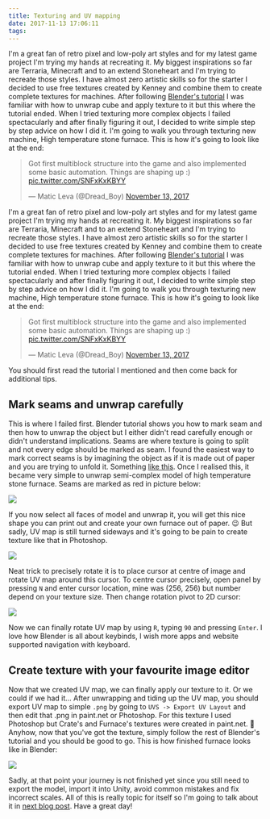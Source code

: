 ```yaml
---
title: Texturing and UV mapping
date: 2017-11-13 17:06:11
tags:
---
```


I'm a great fan of retro pixel and low-poly art styles and for my latest game project I'm trying my hands at recreating it. My biggest inspirations so far are Terraria, Minecraft and to an extend Stoneheart and I'm trying to recreate those styles. I have almost zero artistic skills so for the starter I decided to use free textures created by Kenney and combine them to create complete textures for machines. After following [Blender's tutorial](https://en.wikibooks.org/wiki/Blender_3D:_Noob_to_Pro/UV_Map_Basics) I was familiar with how to unwrap cube and apply texture to it but this where the tutorial ended. When I tried texturing more complex objects I failed spectacularly and after finally figuring it out, I decided to write simple step by step advice on how I did it. I'm going to walk you through texturing new machine, High temperature stone furnace. This is how it's going to look like at the end: 

<blockquote class="twitter-tweet" data-lang="en"><p lang="en" dir="ltr">Got first multiblock structure into the game and also implemented some basic automation. Things are shaping up :) <a href="https://t.co/SNFxKxKBYY">pic.twitter.com/SNFxKxKBYY</a></p>&mdash; Matic Leva (@Dread_Boy) <a href="https://twitter.com/Dread_Boy/status/929976795851616256?ref_src=twsrc%5Etfw">November 13, 2017</a></blockquote>
<script async src="https://platform.twitter.com/widgets.js" charset="utf-8"></script>

<!-- more --> 

I'm a great fan of retro pixel and low-poly art styles and for my latest game project I'm trying my hands at recreating it. My biggest inspirations so far are Terraria, Minecraft and to an extend Stoneheart and I'm trying to recreate those styles. I have almost zero artistic skills so for the starter I decided to use free textures created by Kenney and combine them to create complete textures for machines. After following [Blender's tutorial](https://en.wikibooks.org/wiki/Blender_3D:_Noob_to_Pro/UV_Map_Basics) I was familiar with how to unwrap cube and apply texture to it but this where the tutorial ended. When I tried texturing more complex objects I failed spectacularly and after finally figuring it out, I decided to write simple step by step advice on how I did it. I'm going to walk you through texturing new machine, High temperature stone furnace. This is how it's going to look like at the end: 

<blockquote class="twitter-tweet" data-lang="en"><p lang="en" dir="ltr">Got first multiblock structure into the game and also implemented some basic automation. Things are shaping up :) <a href="https://t.co/SNFxKxKBYY">pic.twitter.com/SNFxKxKBYY</a></p>&mdash; Matic Leva (@Dread_Boy) <a href="https://twitter.com/Dread_Boy/status/929976795851616256?ref_src=twsrc%5Etfw">November 13, 2017</a></blockquote>
<script async src="https://platform.twitter.com/widgets.js" charset="utf-8"></script>

You should first read the tutorial I mentioned and then come back for additional tips.

## Mark seams and unwrap carefully
This is where I failed first. Blender tutorial shows you how to mark seam and then how to unwrap the object but I either didn't read carefully enough or didn't understand implications. Seams are where texture is going to split and not every edge should be marked as seam. I found the easiest way to mark correct seams is by imagining the object as if it is made out of paper and you are trying to unfold it. Something [like this](https://www.wikihow.com/Make-a-3D-Cube). Once I realised this, it became very simple to unwrap semi-complex model of high temperature stone furnace. Seams are marked as red in picture below:

![](HTSF_seams.png)

If you now select all faces of model and unwrap it, you will get this nice shape you can print out and create your own furnace out of paper. 😉 But sadly, UV map is still turned sideways and it's going to be pain to create texture like that in Photoshop.  

![](HTSF_unwrap_first.png)

Neat trick to precisely rotate it is to place cursor at centre of image and rotate UV map around this cursor. To centre cursor precisely, open panel by pressing `N` and enter cursor location, mine was (256, 256) but number depend on your texture size. Then change rotation pivot to 2D cursor:

![](HTSF_cursor.png)

Now we can finally rotate UV map by using `R`, typing `90` and pressing `Enter`. I love how Blender is all about keybinds, I wish more apps and website supported navigation with keyboard.

## Create texture with your favourite image editor
Now that we created UV map, we can finally apply our texture to it. Or we could if we had it... After unwrapping and tiding up the UV map, you should export UV map to simple `.png` by going to `UVS -> Export UV Layout` and then edit that .png in paint.net or Photoshop. For this texture I used Photoshop but Crate's and Furnace's textures were created in paint.net. 🙂 Anyhow, now that you've got the texture, simply follow the rest of Blender's tutorial and you should be good to go. This is how finished furnace looks like in Blender:

![](HTSF_finished.png)

Sadly, at that point your journey is not finished yet since you still need to export the model, import it into Unity, avoid common mistakes and fix incorrect scales. All of this is really topic for itself so I'm going to talk about it in [next blog post](/2017/11/14/Importing-Blender-models-into-Unity). Have a great day!